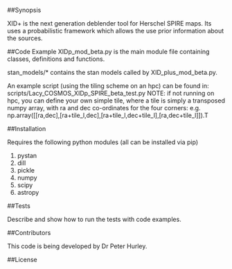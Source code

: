 
##Synopsis

XID+ is the next generation deblender tool for Herschel SPIRE maps. Its uses a probabilistic framework which allows the use prior information about the sources.

##Code Example
XIDp_mod_beta.py is the main module file containing classes, definitions and functions.

stan_models/* contains the stan models called by XID_plus_mod_beta.py. 

An example script (using the tiling scheme on an hpc) can be found in:
scripts/Lacy_COSMOS_XIDp_SPIRE_beta_test.py
NOTE: if not running on hpc, you can define your own simple tile, where a tile is simply a transposed numpy array, with ra and dec co-ordinates for the four corners:
 e.g. np.array([[ra,dec],[ra+tile_l,dec],[ra+tile_l,dec+tile_l],[ra,dec+tile_l]]).T
 

##Installation

Requires the following python modules (all can be installed via pip)
1. pystan
2. dill
3. pickle
4. numpy
5. scipy
6. astropy


##Tests

Describe and show how to run the tests with code examples.

##Contributors

This code is being developed by Dr Peter Hurley. 

##License

